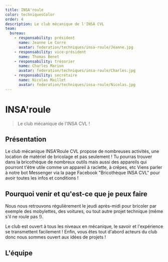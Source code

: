 ```yaml
---
title: INSA'roule
color: techniquesColor
order: 4
description: Le club mécanique de l'INSA CVL
team:
  bureau:
    - responsability: président
      name: Jeanne Le Corre
      avatar: federation/techniques/insa-roule/Jeanne.jpg
    - responsability: vice-président
      name: Thomas Benet
    - responsability: trésorier
      name: Charles Marion
      avatar: federation/techniques/insa-roule/Charles.jpg
    - responsability: secrétaire
      name: Nicolas Maillet
      avatar: federation/techniques/insa-roule/Nicolas.jpg
---
```


<campus-center>
  <campus-responsive-image
    folder-name="federation/techniques/insa-roule"
    name="LOGO.png"
    max-width="400">
  </campus-responsive-image>
</campus-center>

# INSA'roule

> Le club mécanique de l'INSA CVL !

## Présentation

Le club mécanique INSA'Roule CVL propose de nombreuses activités, une location
de matériel de bricolage et pas seulement ! Tu pourras trouver dans la
bricothèque de nombreux outils mais aussi des appareils qui pourront t'être
utile comme un appareil à raclette, à crêpes, etc Viens parler à notre bot
Messenger via la page Facebook "Bricothèque INSA CVL" pour avoir toutes les
infos et conditions !

## Pourquoi venir et qu'est-ce que je peux faire

Nous nous retrouvons régulièrement le jeudi après-midi pour bricoler par exemple
des mobylettes, des voitures, ou tout autre projet technique (même s'il ne roule
pas !).

Le club est ouvert à tous les niveaux en mécanique, le savoir et l'expérience se
transmettent facilement ! Enfin, vous êtes tout d'abord acteurs du club donc
nous sommes ouvert aux idées de projets !

## L'équipe

<campus-team :team="team" :color="color"></campus-team>
